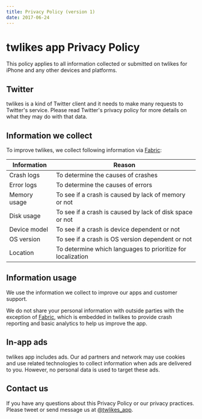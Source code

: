 ```yaml
---
title: Privacy Policy (version 1)
date: 2017-06-24
---
```

# twlikes app Privacy Policy

This policy applies to all information collected or submitted on twlikes for iPhone and any other devices and platforms.


## Twitter
twlikes is a kind of Twitter client and it needs to make many requests to Twitter's service. Please read Twitter's privacy policy for more details on what they may do with that data.


## Information we collect
To improve twlikes, we collect following information via [Fabric](https://fabric.io "Fabric"):

|Information | Reason                                                    |
|------------|-----------------------------------------------------------|
|Crash logs  |To determine the causes of crashes                         |
|Error logs  |To determine the causes of errors                          |
|Memory usage|To see if a crash is caused by lack of memory or not       |
|Disk usage  |To see if a crash is caused by lack of disk space or not   |
|Device model|To see if a crash is device dependent or not               |
|OS version  |To see if a crash is OS version dependent or not           |
|Location    |To determine which languages to prioritize for localization|


## Information usage
We use the information we collect to improve our apps and customer support.

We do not share your personal information with outside parties with the exception of [Fabric](https://fabric.io "Fabric"), which is embedded in twlikes to provide crash reporting and basic analytics to help us improve the app.


## In-app ads
twlikes app includes ads.
Our ad partners and network may use cookies and use related technologies to collect information when ads are delivered to you. However, no personal data is used to target these ads.


## Contact us
If you have any questions about this Privacy Policy or our privacy practices. Please tweet or send message us at [@twlikes_app](https://twitter.com/twlikes_app "twlikes app").
